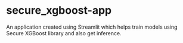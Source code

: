 # secure_xgboost-app
An application created using Streamlit which helps train models using Secure XGBoost library and also get inference.
